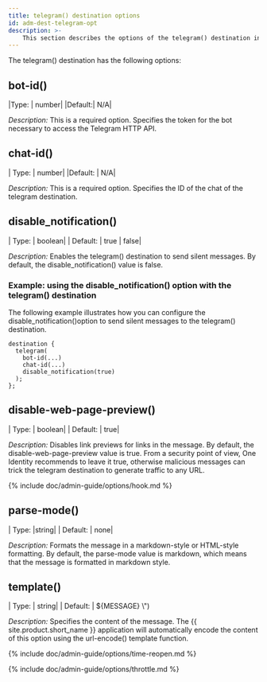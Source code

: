 ```yaml
---
title: telegram() destination options
id: adm-dest-telegram-opt
description: >-
    This section describes the options of the telegram() destination in {{ site.product.short_name }}.
---
```


The telegram() destination has the following options:

## bot-id()

|Type:   |   number|
|Default:|   N/A|

*Description:* This is a required option. Specifies the token for the
bot necessary to access the Telegram HTTP API.

## chat-id()

|  Type: |     number|
|Default: |  N/A|

*Description:* This is a required option. Specifies the ID of the chat
of the telegram destination.

## disable_notification()

|  Type:    |  boolean|
|  Default: |  true \| false|

*Description:* Enables the telegram() destination to send silent
messages. By default, the disable_notification() value is false.

### Example: using the disable_notification() option with the telegram() destination

The following example illustrates how you can configure the
disable_notification()option to send silent messages to the telegram()
destination.

```config
destination {
  telegram(
    bot-id(...)
    chat-id(...) 
    disable_notification(true)
  ); 
};
```

## disable-web-page-preview()

|  Type:    |  boolean|
|  Default: |  true|

*Description:* Disables link previews for links in the message. By
default, the disable-web-page-preview value is true. From a security
point of view, One Identity recommends to leave it true, otherwise
malicious messages can trick the telegram destination to generate
traffic to any URL.

{% include doc/admin-guide/options/hook.md %}

## parse-mode()

|  Type:      |string|
|  Default:  | none|

*Description:* Formats the message in a markdown-style or HTML-style
formatting. By default, the parse-mode value is markdown, which means
that the message is formatted in markdown style.

## template()

|  Type:     | string|
|  Default:  | ${MESSAGE} \\\")

*Description:* Specifies the content of the message. The {{ site.product.short_name }}
application will automatically encode the content of this option using
the url-encode() template function.

{% include doc/admin-guide/options/time-reopen.md %}

{% include doc/admin-guide/options/throttle.md %}
